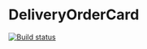 # DeliveryOrderCard
[![Build status](https://ci.appveyor.com/api/projects/status/95xbus1pe7vwjdsi?svg=true)](https://ci.appveyor.com/project/Anna-Stankevich/aqa-homework-6)
